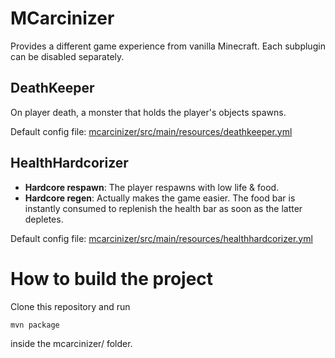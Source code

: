 # MCarcinizer
Provides a different game experience from vanilla Minecraft. Each subplugin can be disabled separately.

## DeathKeeper
On player death, a monster that holds the player's objects spawns.

Default config file: [mcarcinizer/src/main/resources/deathkeeper.yml](mcarcinizer/src/main/resources/deathkeeper.yml)

## HealthHardcorizer

- **Hardcore respawn**: The player respawns with low life & food.
- **Hardcore regen**: Actually makes the game easier. The food bar is instantly consumed to replenish the health bar as soon as the latter depletes.

Default config file:
[mcarcinizer/src/main/resources/healthhardcorizer.yml](mcarcinizer/src/main/resources/healthhardcorizer.yml)

# How to build the project

Clone this repository and run
```
mvn package
```
inside the mcarcinizer/ folder.